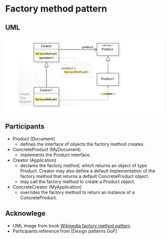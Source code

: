 # Factory method pattern

## UML

![factory method](../media/factory_method.jpg)

## Participants

* Product (Document)    
    - defines the interface of objects the factory method creates.    
* ConcreteProduct (MyDocument)    
    - implements the Product interface.
* Creator (Application)    
    - declares the factory method, which returns an object of type Product. Creator may also define a default implementation of the factory method that returns a default ConcreteProduct object.
    - may call the factory method to create a Product object. 
* ConcreteCreator (MyApplication)
    - overrides the factory method to return an instance of a ConcreteProduct.


## Acknowlege

* UML image from book [Wikipedia factory method pattern](https://en.wikipedia.org/wiki/Factory_method_pattern)
* Participants reference from [Design patterns GoF]
